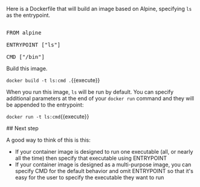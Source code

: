Here is a Dockerfile that will build an image based on Alpine, specifying `ls` as the entrypoint.

<pre class="file" data-filename="Dockerfile" data-target="replace">

FROM alpine

ENTRYPOINT ["ls"]

CMD ["/bin"]
</pre>

Build this image.

`docker build -t ls:cmd .`{{execute}}

When you run this image, `ls` will be run by default. You can specify additional parameters at the end of your `docker run` command and they will be appended to the entrypoint:

`docker run -t ls:cmd`{{execute}}

## Next step

A good way to think of this is this:

* If your container image is designed to run one executable (all, or nearly all the time) then specify that executable using ENTRYPOINT
* If your container image is designed as a multi-purpose image, you can specify CMD for the default behavior and omit ENTRYPOINT so that it's easy for the user to specify the executable they want to run